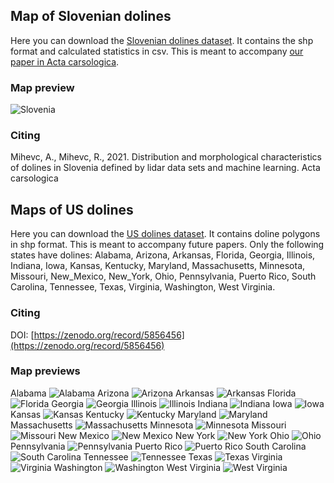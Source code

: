 ## Map of Slovenian dolines

Here you can download the [Slovenian dolines dataset](https://github.com/rok/dolines/releases/download/v1.0/dolines-v1.0.zip). It contains the shp format and calculated statistics in csv.
This is meant to accompany [our paper in Acta carsologica](https://ojs.zrc-sazu.si/carsologica/article/view/9462/9371).

### Map preview

![Slovenia](images/dolines_Slovenia.jpeg "Slovenia")

### Citing
Mihevc, A., Mihevc, R., 2021. Distribution and morphological characteristics of dolines in Slovenia defined by lidar data sets and machine learning. Acta carsologica


## Maps of US dolines

Here you can download the [US dolines dataset](https://github.com/rok/dolines/releases/download/v2.0/US_dolines.zip). It contains doline polygons in shp format. This is meant to accompany future papers.
Only the following states have dolines: Alabama, Arizona, Arkansas, Florida, Georgia, Illinois, Indiana, Iowa, Kansas, Kentucky, Maryland, Massachusetts, Minnesota, Missouri, New_Mexico, New_York, Ohio, Pennsylvania, Puerto Rico, South Carolina, Tennessee, Texas, Virginia, Washington, West Virginia.

### Citing

DOI: [https://zenodo.org/record/5856456](https://zenodo.org/record/5856456)

### Map previews

Alabama
![Alabama](images/US13_Alabama.jpeg "Alabama")
Arizona
![Arizona](images/US13_Arizona.jpeg "Arizona")
Arkansas
![Arkansas](images/US13_Arkansas.jpeg "Arkansas")
Florida
![Florida](images/US13_Florida.jpeg "Florida")
Georgia
![Georgia](images/US13_Georgia.jpeg "Georgia")
Illinois
![Illinois](images/US13_Illinois.jpeg "Illinois")
Indiana
![Indiana](images/US13_Indiana.jpeg "Indiana")
Iowa
![Iowa](images/US13_Iowa.jpeg "Iowa")
Kansas
![Kansas](images/US13_Kansas.jpeg "Kansas")
Kentucky
![Kentucky](images/US13_Kentucky.jpeg "Kentucky")
Maryland
![Maryland](images/US13_Maryland.jpeg "Maryland")
Massachusetts
![Massachusetts](images/US13_Massachusetts.jpeg "Massachusetts")
Minnesota
![Minnesota](images/US13_Minnesota.jpeg "Minnesota")
Missouri
![Missouri](images/US13_Missouri.jpeg "Missouri")
New Mexico
![New Mexico](images/US13_New_Mexico.jpeg "New_Mexico")
New York
![New York](images/US13_New_York.jpeg "New_York")
Ohio
![Ohio](images/US13_Ohio.jpeg "Ohio")
Pennsylvania
![Pennsylvania](images/US13_Pennsylvania.jpeg "Pennsylvania")
Puerto Rico
![Puerto Rico](images/US1m_Puerto_Rico.jpeg "Puerto Rico")
South Carolina
![South Carolina](images/US13_South_Carolina.jpeg "South Carolina")
Tennessee
![Tennessee](images/US13_Tennessee.jpeg "Tennessee")
Texas
![Texas](images/US13_Texas.jpeg "Texas")
Virginia
![Virginia](images/US13_Virginia.jpeg "Virginia")
Washington
![Washington](images/US13_Washington.jpeg "Washington")
West Virginia
![West Virginia](images/US13_West_Virginia.jpeg "West Virginia")
